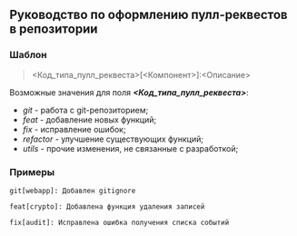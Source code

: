 ## Руководство по оформлению пулл-реквестов в репозитории

### Шаблон

> <Код_типа_пулл_реквеста>[<Компонент>]:<Описание>

Возможные значения для поля ***<Код_типа_пулл_реквеста>***:

* _git_ - работа с git-репозиторием;
* _feat_ - добавление новых функций;
* _fix_ - исправление ошибок;
* _refactor_ - улучшение существующих функций;
* _utils_ - прочие изменения, не связанные с разработкой;


### Примеры

```
git[webapp]: Добавлен gitignore

feat[crypto]: Добавлена функция удаления записей 

fix[audit]: Исправлена ошибка получения списка событий
```